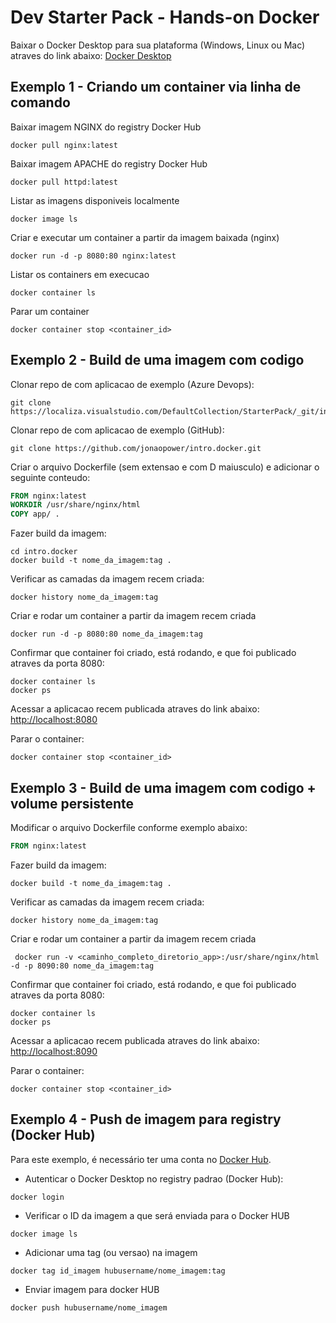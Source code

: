 # Dev Starter Pack - Hands-on Docker

Baixar o Docker Desktop para sua plataforma (Windows, Linux ou Mac) atraves do link abaixo:
[Docker Desktop](https://www.docker.com/products/docker-desktop)

## Exemplo 1 - Criando um container via linha de comando

Baixar imagem NGINX do registry Docker Hub

```console
docker pull nginx:latest
```

Baixar imagem APACHE do registry Docker Hub

```console
docker pull httpd:latest
```

Listar as imagens disponiveis localmente

```console
docker image ls
```

Criar e executar um container a partir da imagem baixada (nginx)

```console
docker run -d -p 8080:80 nginx:latest
```

Listar os containers em execucao

```console
docker container ls
```

Parar um container

```console
docker container stop <container_id>
```

## Exemplo 2 - Build de uma imagem com codigo

Clonar repo de com aplicacao de exemplo (Azure Devops):

```console
git clone https://localiza.visualstudio.com/DefaultCollection/StarterPack/_git/intro.docker
```

Clonar repo de com aplicacao de exemplo (GitHub):

```console
git clone https://github.com/jonaopower/intro.docker.git
```

Criar o arquivo Dockerfile (sem extensao e com D maiusculo) e adicionar o seguinte conteudo:

```Dockerfile
FROM nginx:latest
WORKDIR /usr/share/nginx/html
COPY app/ .
```

Fazer build da imagem:

```console
cd intro.docker
docker build -t nome_da_imagem:tag .
```

Verificar as camadas da imagem recem criada:

```console
docker history nome_da_imagem:tag
```

Criar e rodar um container a partir da imagem recem criada

```console
docker run -d -p 8080:80 nome_da_imagem:tag
```

Confirmar que container foi criado, está rodando, e que foi publicado atraves da porta 8080:

```console
docker container ls
docker ps
```

Acessar a aplicacao recem publicada atraves do link abaixo:
[http://localhost:8080](http://localhost:8080)

Parar o container:

```console
docker container stop <container_id>
```

## Exemplo 3 - Build de uma imagem com codigo + volume persistente

Modificar o arquivo Dockerfile conforme exemplo abaixo:

```Dockerfile
FROM nginx:latest
```

Fazer build da imagem:

```console
docker build -t nome_da_imagem:tag .
```

Verificar as camadas da imagem recem criada:

```console
docker history nome_da_imagem:tag
```

Criar e rodar um container a partir da imagem recem criada

```console
 docker run -v <caminho_completo_diretorio_app>:/usr/share/nginx/html -d -p 8090:80 nome_da_imagem:tag
```

Confirmar que container foi criado, está rodando, e que foi publicado atraves da porta 8080:

```console
docker container ls
docker ps
```

Acessar a aplicacao recem publicada atraves do link abaixo:
[http://localhost:8090](http://localhost:8090)

Parar o container:

```console
docker container stop <container_id>
```

## Exemplo 4 - Push de imagem para registry (Docker Hub)

Para este exemplo, é necessário ter uma conta no [Docker Hub](https://hub.docker.com).

- Autenticar o Docker Desktop no registry padrao (Docker Hub):

```console
docker login
```

- Verificar o ID da imagem a que será enviada para o Docker HUB

```console
docker image ls
```

- Adicionar uma tag (ou versao) na imagem

```console
docker tag id_imagem hubusername/nome_imagem:tag
```

- Enviar imagem para docker HUB

```console
docker push hubusername/nome_imagem
```
